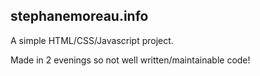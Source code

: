 ## stephanemoreau.info

A simple HTML/CSS/Javascript project.

Made in 2 evenings so not well written/maintainable code!